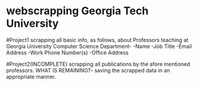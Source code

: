 # webscrapping Georgia Tech University

#Project1
scrapping all basic info, as follows, about Professors teaching at Georgia University Computer Science Department-
  -Name
  -Job Title
  -Email Address
  -Work Phone Number(s)
  -Office Address
  
#Project2(INCOMPLETE)
scrapping all publications by the afore mentioned professors.
WHAT IS REMAINING?-
  saving the scrapped data in an appropriate manner.
